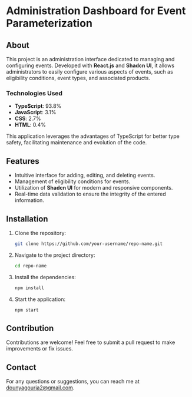 # Administration Dashboard for Event Parameterization

## About

This project is an administration interface dedicated to managing and configuring events. Developed with **React.js** and **Shadcn UI**, it allows administrators to easily configure various aspects of events, such as eligibility conditions, event types, and associated products.

### Technologies Used

- **TypeScript**: 93.8%
- **JavaScript**: 3.1%
- **CSS**: 2.7%
- **HTML**: 0.4%

This application leverages the advantages of TypeScript for better type safety, facilitating maintenance and evolution of the code.

## Features

- Intuitive interface for adding, editing, and deleting events.
- Management of eligibility conditions for events.
- Utilization of **Shadcn UI** for modern and responsive components.
- Real-time data validation to ensure the integrity of the entered information.

## Installation

1. Clone the repository:

   ```bash
   git clone https://github.com/your-username/repo-name.git
   ```

2. Navigate to the project directory:

   ```bash
   cd repo-name
   ```

3. Install the dependencies:

   ```bash
   npm install
   ```

4. Start the application:

   ```bash
   npm start
   ```

## Contribution

Contributions are welcome! Feel free to submit a pull request to make improvements or fix issues.

## Contact

For any questions or suggestions, you can reach me at [dounyagourja2@gmail.com](mailto:dounyagourja2@gmail.com).
